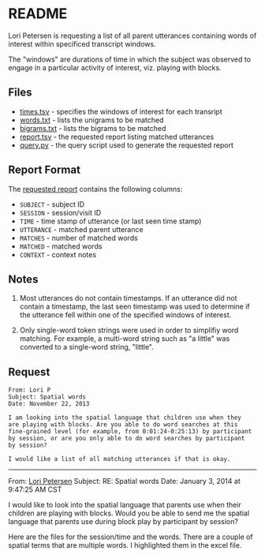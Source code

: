 # README

Lori Petersen is requesting a list of all parent utterances containing words of
interest within specificed transcript windows.

The "windows" are durations of time in which the subject was observed to engage
in a particular activity of interest, viz. playing with blocks.


## Files

* [times.tsv](times.tsv) - specifies the windows of interest for each transript
* [words.txt](words.txt) - lists the unigrams to be matched
* [bigrams.txt](words.txt) - lists the bigrams to be matched
* [report.tsv](report.tsv) - the requested report listing matched utterances
* [query.py](query.py) - the query script used to generate the requested report


## Report Format

The [requested report](report.tsv) contains the following columns:

* `SUBJECT` - subject ID 
* `SESSION` - session/visit ID
* `TIME` - time stamp of utterance (or last seen time stamp)
* `UTTERANCE` - matched parent utterance
* `MATCHES` - number of matched words
* `MATCHED` - matched words
* `CONTEXT` - context notes


## Notes

1. Most utterances do not contain timestamps.  If an utterance did not contain
   a timestamp, the last seen timestamp was used to determine if the utterance
   fell within one of the specified windows of interest.  

2. Only single-word token strings were used in order to simplifiy word
   matching.  For example, a multi-word string such as "a little" was 
   converted to a single-word string, "little".


## Request

    From: Lori P
    Subject: Spatial words
    Date: November 22, 2013

    I am looking into the spatial language that children use when they 
    are playing with blocks. Are you able to do word searches at this 
    fine-grained level (for example, from 0:01:24-0:25:13) by participant 
    by session, or are you only able to do word searches by participant 
    by session?

    I would like a list of all matching utterances if that is okay.


---


From: [Lori Petersen](mailto://lpetersen@uchicago.edu)
Subject: RE: Spatial words
Date: January 3, 2014 at 9:47:25 AM CST

I would like to look into the spatial language that parents use when their children are playing with blocks. Would you be able to send me the spatial language that parents use during block play by participant by session?

Here are the files for the session/time and the words. There are a couple of spatial terms that are multiple words. I highlighted them in the excel file. 
